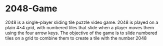 # 2048-Game
2048 is a single-player sliding tile puzzle video game. 2048 is played on a plain 4×4 grid, with numbered tiles that slide when a player moves them using the four arrow keys. The objective of the game is to slide numbered tiles on a grid to combine them to create a tile with the number 2048
